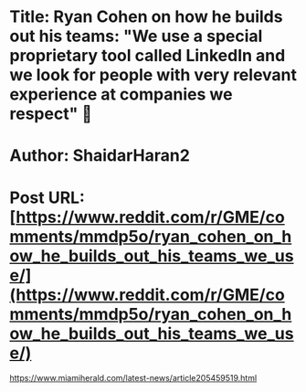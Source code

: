 # Title: Ryan Cohen on how he builds out his teams: "We use a special proprietary tool called LinkedIn and we look for people with very relevant experience at companies we respect" 🤣
# Author: ShaidarHaran2
# Post URL: [https://www.reddit.com/r/GME/comments/mmdp5o/ryan_cohen_on_how_he_builds_out_his_teams_we_use/](https://www.reddit.com/r/GME/comments/mmdp5o/ryan_cohen_on_how_he_builds_out_his_teams_we_use/)


https://www.miamiherald.com/latest-news/article205459519.html